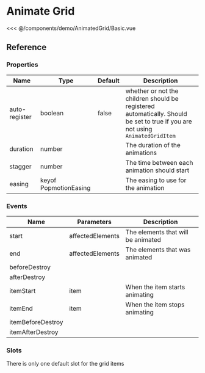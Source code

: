 <script setup>
import Basic from './demo/AnimatedGrid/Basic.vue'
</script>

# Animate Grid

<DemoContainer>
  <Basic />
</DemoContainer>

<<< @/components/demo/AnimatedGrid/Basic.vue

## Reference

### Properties

| Name          | Type                  | Default | Description                                                                                                                   |
| ------------- | --------------------- | ------- | ----------------------------------------------------------------------------------------------------------------------------- |
| auto-register | boolean               | false   | whether or not the children should be registered automatically. Should be set to true if you are not using `AnimatedGridItem` |
| duration      | number                |         | The duration of the animations                                                                                                |
| stagger       | number                |         | The time between each animation should start                                                                                  |
| easing        | keyof PopmotionEasing |         | The easing to use for the animation                                                                                           |

### Events

| Name              | Parameters       | Description                        |
| ----------------- | ---------------- | ---------------------------------- |
| start             | affectedElements | The elements that will be animated |
| end               | affectedElements | The elements that was animated     |
| beforeDestroy     |                  |                                    |
| afterDestroy      |                  |                                    |
| itemStart         | item             | When the item starts animating     |
| itemEnd           | item             | When the item stops animating      |
| itemBeforeDestroy |                  |                                    |
| itemAfterDestroy  |                  |                                    |

### Slots

There is only one default slot for the grid items
